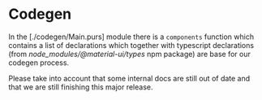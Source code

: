 # Codegen

In the [./codegen/Main.purs] module there is a `components` function which contains a list of declarations which together with typescript declarations (from _node_modules/@material-ui/types_ npm package) are base for our codegen process.

Please take into account that some internal docs are still out of date and that we are still finishing this major release.

<!-- 

TODO: Rewrite needed

## Overview

So let's take a look at a example component specification from the [./src/Main.purs]:

```purescript

    backdrop =
      simpleComponent
        { optionalPropsInherits:
          Just
            $ Type.app
                (Type.constructor "MUI.Core.Fade.FadePropsOptions")
                [ divProps ]
        , requiredPropsInherits: Nothing
        , name: "Backdrop"
        , propsType:
          { optionalBase:
            basePropsRow []
              $ Map.fromFoldable
                  [ Tuple "children" arrayJSX
                  , Tuple "style" (Type.constructor "React.Basic.DOM.CSS")
                  ]
          , requiredBase: emptyBase
          , generate: [ "classes", "invisible", "open", "transitionDuration" ]
          }
        }

```
This value drives codegen for an `Backdrop` component. The value for a field `name` is important as it should identify `mui` module which we are going to process.

Usually our main concern is to define specific `propsType` value. We have three fields there: `generated` for automatic codegen and `optionalBase` and `requiredBase`. The last two can be used when automatic codegen fails for a given type. This allows us to specify typing for a given property by hand.
In the example above you can find that we specify types for `children` and `style` properties. We use there `arrayJSX` value because values which represent common types in our binding are already predefined in many cases.


## Troubleshouting

### Resolve missing prop during codegen

During codegen you can encounter this kind of message:

```
Badge component codegen errors: Properties listed in base row but not found in component props: ["component"]
```

And it is often the case that in the documentation of a given component this prop is listed but it is not really handled by typescript types.
To verify if on TS level this prop is present you can create this kind of simple module:

```typescript
import { BadgeProps } from "@material-ui/core/Badge";

// Provide a typ for props and try to create a value
let tp : BadgeProps = { component: 'span' }

```

If compiler fails with something like around `component` property:
```
Type '{ component: string; }' is not assignable (...)
(...) Object literal may only specify known properties, and 'component' does not exist in type (...)
```

we can be sure that a given property is really missing from the mui types definition. I've included `./test/missing.ts` which lists all current inconsistencies.

I'm vim user but to be honest the easiest way to debug such errors for me was to install VisualStudioCode and point at the above module with it `code ./test/missing.ts`.

### Update material-ui

```
$ npm  install @material-ui/types@latest @material-ui/core@latest @material-ui/icons@latest
```


## CLI usage

The main script provides cli (based on wanderful purescript-optparse) which can be called from command line through spago:

``` bash
$ spago run --node-args "--help"
```

or going deeper into codegen help:

``` bash
$ spago run --node-args "codegen --help"
```

ther is also more developement command to explore mui components types:
``` bash
$ spago run --node-args "show-props --help"
```

In general it is not very pleasant to work through `--node-args` so if you want to pass options directly to the script you can use `.spago/run.js` after calling initial `$ spago run`.

## Icons

You can build any mui icon module for chosen source code directory. Here we are building `Menu` icon module:

```bash
$ .spago/run.js codegen -i Menu --directory $MY_DEVEL_PROJECT/src/Utils
```

It will output

```
Writing: $MY_DEVEL_PROJECT/src/Utils/MUI/Icons/MenuBook.js
Writing: $MY_DEVEL_PROJECT/src/Utils/MUI/Icons/MenuBook.purs
```

## Components

Quick component rebuild cycle can be based on `-c` option for codegen. We can output it to the file by passing output directory as above or to the stdout if we want to debug codegen:

```
$ .spago/run.js codegen -c Badge --stdout
```
-->

